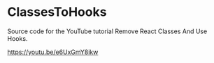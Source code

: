 # ClassesToHooks

Source code for the YouTube tutorial Remove React Classes And Use Hooks.

https://youtu.be/e6UxGmY8ikw
